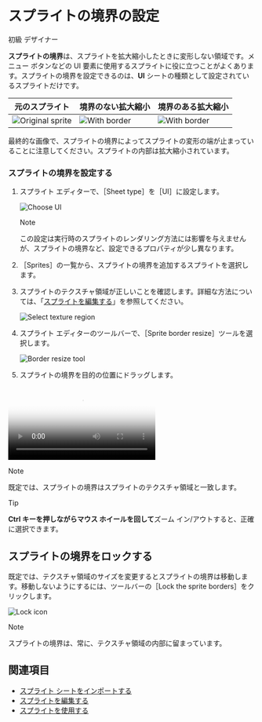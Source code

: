 # スプライトの境界の設定

<span class="badge text-bg-primary">初級</span>
<span class="badge text-bg-success">デザイナー</span>

**スプライトの境界**は、スプライトを拡大縮小したときに変形しない領域です。メニュー ボタンなどの UI 要素に使用するスプライトに役に立つことがよくあります。スプライトの境界を設定できるのは、**UI** シートの種類として設定されているスプライトだけです。

| 元のスプライト | 境界のない拡大縮小  | 境界のある拡大縮小  |
|----------|---|---|
|   ![Original sprite](media/original-sprite.png)       |![With border](media/sprite-stretched-no-border.png)   | ![With border](media/sprite-stretched-with-border.png)  |

最終的な画像で、スプライトの境界によってスプライトの変形の端が止まっていることに注意してください。スプライトの内部は拡大縮小されています。

### スプライトの境界を設定する

1. スプライト エディターで、［Sheet type］を［UI］に設定します。

    ![Choose UI](media/select-type-UI.png)

    >[!NOTE]
    >この設定は実行時のスプライトのレンダリング方法には影響を与えませんが、スプライトの境界など、設定できるプロパティが少し異なります。

2. ［Sprites］の一覧から、スプライトの境界を追加するスプライトを選択します。

3. スプライトのテクスチャ領域が正しいことを確認します。詳細な方法については、「[スプライトを編集する](edit-sprites.md)」を参照してください。

    ![Select texture region](media/select-starbox.png)

4. スプライト エディターのツールバーで、［Sprite border resize］ツールを選択します。

    ![Border resize tool](media/border-resize-tool-icon.png)

5. スプライトの境界を目的の位置にドラッグします。

<p>
    <video autoplay loop class="responsive-video" poster="media\adjust-sprite-border.png">
       <source src="media\adjust-sprite-border.mp4" type="video/mp4">
    </video>
</p>

>[!NOTE]
>既定では、スプライトの境界はスプライトのテクスチャ領域と一致します。

>[!TIP]
>**Ctrl キーを押しながらマウス ホイールを回して**ズーム イン/アウトすると、正確に選択できます。

## スプライトの境界をロックする

既定では、テクスチャ領域のサイズを変更するとスプライトの境界は移動します。移動しないようにするには、ツールバーの［Lock the sprite borders］をクリックします。

![Lock icon](media/lock-icon.png)

>[!NOTE]
>スプライトの境界は、常に、テクスチャ領域の内部に留まっています。

## 関連項目

* [スプライト シートをインポートする](import-sprite-sheets.md)
* [スプライトを編集する](edit-sprites.md)
* [スプライトを使用する](use-sprites.md)
